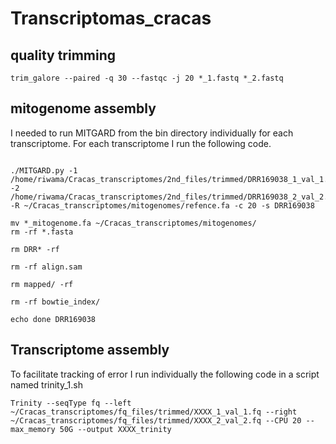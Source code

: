 # Transcriptomas_cracas

## quality trimming

```
trim_galore --paired -q 30 --fastqc -j 20 *_1.fastq *_2.fastq
```

## mitogenome assembly

I needed to run MITGARD from the bin directory individually for each transcriptome. For each transcriptome I run the following code.

```

./MITGARD.py -1 /home/riwama/Cracas_transcriptomes/2nd_files/trimmed/DRR169038_1_val_1.fq -2 /home/riwama/Cracas_transcriptomes/2nd_files/trimmed/DRR169038_2_val_2.fq -R ~/Cracas_transcriptomes/mitogenomes/refence.fa -c 20 -s DRR169038

mv *_mitogenome.fa ~/Cracas_transcriptomes/mitogenomes/
rm -rf *.fasta

rm DRR* -rf

rm -rf align.sam

rm mapped/ -rf

rm -rf bowtie_index/

echo done DRR169038
```

## Transcriptome assembly

To facilitate tracking of error I run individually the following code in a script named trinity_1.sh

```
Trinity --seqType fq --left ~/Cracas_transcriptomes/fq_files/trimmed/XXXX_1_val_1.fq --right ~/Cracas_transcriptomes/fq_files/trimmed/XXXX_2_val_2.fq --CPU 20 --max_memory 50G --output XXXX_trinity
```


